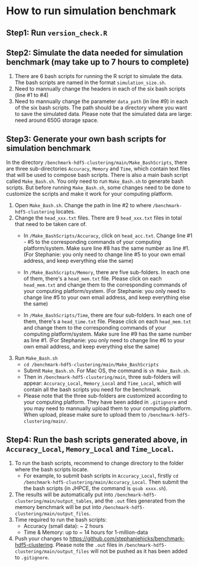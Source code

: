# How to run simulation benchmark

## Step1: Run `version_check.R`

## Step2: Simulate the data needed for simulation benchmark (may take up to 7 hours to complete)
1. There are 6 bash scripts for running the R script to simulate the data. The bash scripts are named in the format `simulation_size.sh`. 
2. Need to mannually change the headers in each of the six bash scripts (line #1 to #4)
3. Need to mannually change the parameter `data_path` (in line #9) in each of the six bash scripts. The path should be a directory where you want to save the simulated data. Please note that the simulated data are large: need around 650G storage space.

## Step3: Generate your own bash scripts for simulation benchmark
In the directory `/benchmark-hdf5-clustering/main/Make_BashScripts`, there are three sub-directories `Accuracy`, `Memory` and `Time`, which contain text files that will be used to compose bash scripts. There is also a main bash script called `Make_Bash.sh`. You only need to run `Make_Bash.sh` to generate bash scripts. But before running `Make_Bash.sh`, some changes need to be done to customize the scripts and make it work for your computing platform.

1. Open `Make_Bash.sh`. Change the path in line #2 to where `/benchmark-hdf5-clustering` locates.
2. Change the `head_xxx.txt` files. There are 9 `head_xxx.txt` files in total that need to be taken care of. 
	- In `/Make_BashScripts/Accuracy`, click on `head_acc.txt`. Change line #1 - #5 to the corresponding commands of your computing platform/system. Make sure line #8 has the same number as line #1. (For Stephanie: you only need to change line #5 to your own email address, and keep everything else the same)

	- In `/Make_BashScripts/Memory`, there are five sub-folders. In each one of them, there's a `head_mem.txt` file. Please click on each `head_mem.txt` and change them to the corresponding commands of your computing platform/system. (For Stephanie: you only need to change line #5 to your own email address, and keep everything else the same)

	- In `/Make_BashScripts/Time`, there are four sub-folders. In each one of them, there's a `head_time.txt` file. Please click on each `head_mem.txt` and change them to the corresponding commands of your computing platform/system. Make sure line #9 has the same number as line #1. (For Stephanie: you only need to change line #6 to your own email address, and keep everything else the same)
3. Run `Make_Bash.sh` 
	- `cd /benchmark-hdf5-clustering/main/Make_BashScripts`
	- Submit `Make_Bash.sh`. For Mac OS, the command is `sh Make_Bash.sh`. 
	- Then in `/benchmark-hdf5-clustering/main`, three sub-folders will appear: `Accuracy_Local`, `Memory_Local` and `Time_Local`, which will contain all the bash scripts you need for the benchmark. 
	- Please note that the three sub-folders are customized according to your computing platform. They have been added in `.gitignore` and you may need to mannually upload them to your computing platform. When upload, please make sure to upload them to `/benchmark-hdf5-clustering/main/`.

## Step4: Run the bash scripts generated above, in `Accuracy_Local`, `Memory_Local` and `Time_Local`. 
1. To run the bash scripts, recommend to change directory to the folder where the bash scripts locate.
	- For example, to submit bash scripts in `Accuracy_Local`, firstly `cd /benchmark-hdf5-clustering/main/Accuracy_Local`. Then submit the the bash scripts (in JHPCE, the command is `qsub xxxx.sh`).
2. The results will be automatically put into `/benchmark-hdf5-clustering/main/output_tables`, and the `.out` files generated from the memory benchmark will be put into `/benchmark-hdf5-clustering/main/output_files`. 
3. Time required to run the bash scripts: 
	- Accuracy (small data): ~ 2 hours
	- Time & Memory: up to ~ 14 hours for 1-million-data
4. Push your changes to https://github.com/stephaniehicks/benchmark-hdf5-clustering. Please note the `.out` files in `/benchmark-hdf5-clustering/main/output_files` will not be pushed as it has been added to `.gitignore`. 
